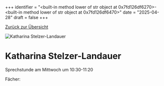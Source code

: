 
+++
identifier = "<built-in method lower of str object at 0x7fd126df6270>-<built-in method lower of str object at 0x7fd126df6470>"
date = "2025-04-28"
draft = false
+++

 [Zurück zur Übersicht](/schule/personen/)

<div class="row">
<div class="column">
<img src="/images/personal/Stelzer-Landauer.jpg" alt="Katharina Stelzer-Landauer"> 
</div>
<div class="column">

# Katharina Stelzer-Landauer

Sprechstunde am Mittwoch um 10:30-11:20

Fächer: 













</div>
</div> 

